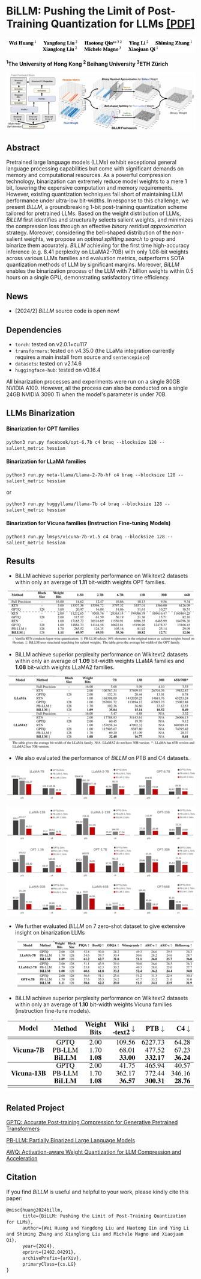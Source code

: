 # BiLLM: Pushing the Limit of Post-Training Quantization for LLMs [[PDF]](https://arxiv.org/pdf/2402.04291.pdf)

![intuition](imgs/author.png)

**<sup>1</sup>The University of Hong Kong <sup>2 </sup>Beihang University <sup> 3</sup>ETH  Zürich**

![intuition](imgs/main.png)

## Abstract

Pretrained large language models (LLMs) exhibit exceptional general language processing capabilities but come with significant demands on memory and computational resources. As a powerful compression technology, binarization can extremely reduce model weights to a mere 1 bit, lowering the expensive computation and memory requirements. However, existing quantization techniques fall short of maintaining LLM performance under ultra-low bit-widths. In response to this challenge, we present *BiLLM*, a groundbreaking 1-bit post-training quantization scheme tailored for pretrained LLMs. Based on the weight distribution of LLMs, *BiLLM* first identifies and structurally selects salient weights, and minimizes the compression loss through an effective *binary residual approximation* strategy. Moreover, considering the bell-shaped distribution of the non-salient weights, we propose an *optimal splitting search* to group and binarize them accurately. *BiLLM* achieving for the first time high-accuracy inference (e.g. 8.41 perplexity on LLaMA2-70B) with only 1.08-bit weights across various LLMs families and evaluation metrics, outperforms SOTA quantization methods of LLM by significant margins. Moreover, *BiLLM* enables the binarization process of the LLM with 7 billion weights within 0.5 hours on a single GPU, demonstrating satisfactory time efficiency.

## News

- [2024/2] *BiLLM* source code is open now!

## Dependencies

* `torch`: tested on v2.0.1+cu117
* `transformers`: tested on v4.35.0 (the LLaMa integration currently requires a main install from source and `sentencepiece`)
* `datasets`: tested on v2.14.6
* `huggingface-hub`: tested on v0.16.4

All binarization processes and experiments were run on a single 80GB NVIDIA A100. However, all the process can also be conducted on a single 24GB NVIDIA 3090 Ti when the model's parameter is under 70B.

## LLMs Binarization

#### Binarization for OPT families

```
python3 run.py facebook/opt-6.7b c4 braq --blocksize 128 --salient_metric hessian
```


#### Binarization for LLaMA families

```
python3 run.py meta-llama/Llama-2-7b-hf c4 braq --blocksize 128 --salient_metric hessian
```
or
```
python3 run.py huggyllama/llama-7b c4 braq --blocksize 128 --salient_metric hessian
```

#### Binarization for Vicuna families (Instruction Fine-tuning Models)

```
python3 run.py lmsys/vicuna-7b-v1.5 c4 braq --blocksize 128 --salient_metric hessian
```

#### 

## Results

- BiLLM  achieve superior perplexity performance on Wikitext2 datasets  within only an average of **1.11** bit-width weights OPT families.

![intuition](imgs/opt_wiki_results.png)

- BiLLM  achieve superior perplexity performance on Wikitext2 datasets  within only an average of **1.09** bit-width weights LLaMA families and **1.08** bit-width weights LLaMA2 families.

![intuition](imgs/llama_wiki_results.png)

- We also evaluated the performance of *BiLLM* on PTB and C4 datasets. 

![intuition](imgs/ptb1.png)

![intuition](imgs/ptb2.png)

- We further evaluated *BiLLM* on 7 zero-shot dataset to give extensive insight on  binarization LLMs

  ![intuition](imgs/zero_shot.png)

- BiLLM  achieve superior perplexity performance on Wikitext2 datasets  within only an average of **1.10** bit-width weights Vicuna families (instruction fine-tune models).

![intuition](imgs/vicuna.png)

## Related Project
[GPTQ: Accurate Post-training Compression for Generative Pretrained Transformers](https://github.com/IST-DASLab/gptq)

[PB-LLM: Partially Binarized Large Language Models](https://github.com/hahnyuan/PB-LLM)

[AWQ: Activation-aware Weight Quantization for LLM Compression and Acceleration](https://github.com/mit-han-lab/llm-awq)



## Citation

If you find *BiLLM* is useful and helpful to your work, please kindly cite this paper:

```
@misc{huang2024billm,
      title={BiLLM: Pushing the Limit of Post-Training Quantization for LLMs}, 
      author={Wei Huang and Yangdong Liu and Haotong Qin and Ying Li and Shiming Zhang and Xianglong Liu and Michele Magno and Xiaojuan Qi},
      year={2024},
      eprint={2402.04291},
      archivePrefix={arXiv},
      primaryClass={cs.LG}
}
```

